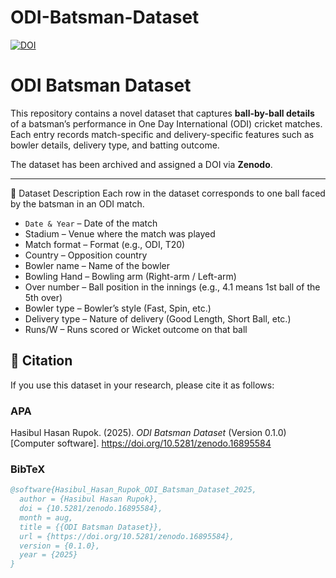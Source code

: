 # ODI-Batsman-Dataset

[![DOI](https://zenodo.org/badge/1040193478.svg)](https://doi.org/10.5281/zenodo.16895583)

# ODI Batsman Dataset

This repository contains a novel dataset that captures **ball-by-ball details** of a batsman’s performance in One Day International (ODI) cricket matches.  
Each entry records match-specific and delivery-specific features such as bowler details, delivery type, and batting outcome.  

The dataset has been archived and assigned a DOI via **Zenodo**.  

---

📂 Dataset Description
Each row in the dataset corresponds to one ball faced by the batsman in an ODI match.
- `Date & Year` – Date of the match
- Stadium – Venue where the match was played
- Match format – Format (e.g., ODI, T20)
- Country – Opposition country
- Bowler name – Name of the bowler
- Bowling Hand – Bowling arm (Right-arm / Left-arm)
- Over number – Ball position in the innings (e.g., 4.1 means 1st ball of the 5th over)
- Bowler type – Bowler’s style (Fast, Spin, etc.)
- Delivery type – Nature of delivery (Good Length, Short Ball, etc.)
- Runs/W – Runs scored or Wicket outcome on that ball


## 📖 Citation

If you use this dataset in your research, please cite it as follows:

### APA
Hasibul Hasan Rupok. (2025). *ODI Batsman Dataset* (Version 0.1.0) [Computer software]. https://doi.org/10.5281/zenodo.16895584

### BibTeX
```bibtex
@software{Hasibul_Hasan_Rupok_ODI_Batsman_Dataset_2025,
  author = {Hasibul Hasan Rupok},
  doi = {10.5281/zenodo.16895584},
  month = aug,
  title = {{ODI Batsman Dataset}},
  url = {https://doi.org/10.5281/zenodo.16895584},
  version = {0.1.0},
  year = {2025}
} 


